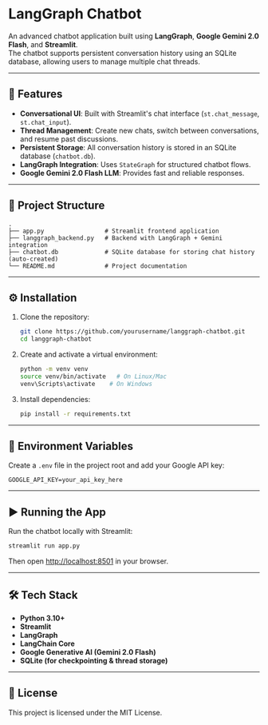# LangGraph Chatbot

An advanced chatbot application built using **LangGraph**, **Google
Gemini 2.0 Flash**, and **Streamlit**.\
The chatbot supports persistent conversation history using an SQLite
database, allowing users to manage multiple chat threads.

------------------------------------------------------------------------

## 🚀 Features

-   **Conversational UI**: Built with Streamlit's chat interface
    (`st.chat_message`, `st.chat_input`).
-   **Thread Management**: Create new chats, switch between
    conversations, and resume past discussions.
-   **Persistent Storage**: All conversation history is stored in an
    SQLite database (`chatbot.db`).
-   **LangGraph Integration**: Uses `StateGraph` for structured chatbot
    flows.
-   **Google Gemini 2.0 Flash LLM**: Provides fast and reliable
    responses.

------------------------------------------------------------------------

## 📂 Project Structure

    .
    ├── app.py                 # Streamlit frontend application
    ├── langgraph_backend.py   # Backend with LangGraph + Gemini integration
    ├── chatbot.db             # SQLite database for storing chat history (auto-created)
    └── README.md              # Project documentation

------------------------------------------------------------------------

## ⚙️ Installation

1.  Clone the repository:

    ``` bash
    git clone https://github.com/yourusername/langgraph-chatbot.git
    cd langgraph-chatbot
    ```

2.  Create and activate a virtual environment:

    ``` bash
    python -m venv venv
    source venv/bin/activate   # On Linux/Mac
    venv\Scripts\activate    # On Windows
    ```

3.  Install dependencies:

    ``` bash
    pip install -r requirements.txt
    ```

------------------------------------------------------------------------

## 🔑 Environment Variables

Create a `.env` file in the project root and add your Google API key:

    GOOGLE_API_KEY=your_api_key_here

------------------------------------------------------------------------

## ▶️ Running the App

Run the chatbot locally with Streamlit:

``` bash
streamlit run app.py
```

Then open <http://localhost:8501> in your browser.

------------------------------------------------------------------------

## 🛠️ Tech Stack

-   **Python 3.10+**
-   **Streamlit**
-   **LangGraph**
-   **LangChain Core**
-   **Google Generative AI (Gemini 2.0 Flash)**
-   **SQLite (for checkpointing & thread storage)**


------------------------------------------------------------------------

## 📄 License

This project is licensed under the MIT License.
